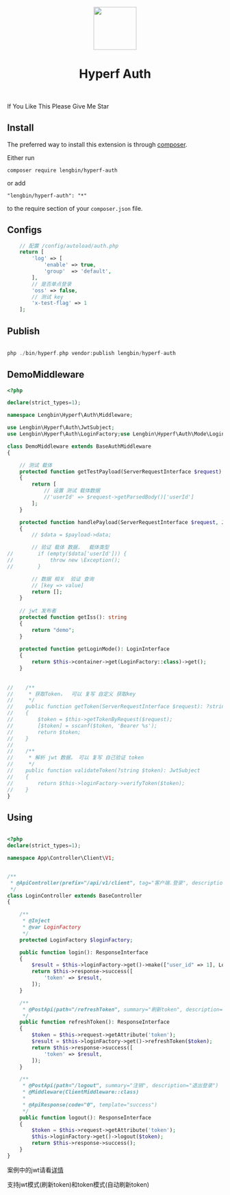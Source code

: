 <p align="center">
    <a href="https://hyperf.io/" target="_blank">
        <img src="https://hyperf.oss-cn-hangzhou.aliyuncs.com/hyperf.png" height="100px">
    </a>
    <h1 align="center">Hyperf Auth</h1>
    <br>
</p>

If You Like This Please Give Me Star

Install
------------

The preferred way to install this extension is through [composer](http://getcomposer.org/download/).

Either run

```
composer require lengbin/hyperf-auth
```

or add

```
"lengbin/hyperf-auth": "*"
```
to the require section of your `composer.json` file.

Configs
-----
``` php
    // 配置 /config/autoload/auth.php
    return [
        'log' => [
            'enable' => true,
            'group'  => 'default',
        ],
        // 是否单点登录
        'oss' => false,
        // 测试 key
        'x-test-flag' => 1
    ];    
```


Publish
-------
```php
      
php ./bin/hyperf.php vendor:publish lengbin/hyperf-auth

```

DemoMiddleware 
-----

```php
<?php

declare(strict_types=1);

namespace Lengbin\Hyperf\Auth\Middleware;

use Lengbin\Hyperf\Auth\JwtSubject;
use Lengbin\Hyperf\Auth\LoginFactory;use Lengbin\Hyperf\Auth\Mode\LoginInterface;use Psr\Http\Message\ServerRequestInterface;

class DemoMiddleware extends BaseAuthMiddleware
{

    // 测试 载体
    protected function getTestPayload(ServerRequestInterface $request)
    {
        return [
            // 设置 测试 载体数据
            //'userId' => $request->getParsedBody()['userId']
        ];
    }

    protected function handlePayload(ServerRequestInterface $request, JwtSubject $payload): array
    {
        // $data = $payload->data;

        // 验证 载体 数据，  载体类型
//        if (empty($data['userId'])) {
//            throw new \Exception();
//        }

        // 数据 相关  验证 查询
        // [key => value]
        return [];
    }
    
    // jwt 发布者
    protected function getIss(): string
    {
        return "demo";
    }
    
    protected function getLoginMode(): LoginInterface
    {
        return $this->container->get(LoginFactory::class)->get();
    }
    
    
//    /**
//     * 获取Token，  可以 复写 自定义 获取key
//     */
//    public function getToken(ServerRequestInterface $request): ?string
//    {
//        $token = $this->getTokenByRequest($request);
//        [$token] = sscanf($token, 'Bearer %s');
//        return $token;
//    }
//
//    /**
//     * 解析 jwt 数据， 可以 复写 自己验证 token
//     */
//    public function validateToken(?string $token): JwtSubject
//    {
//        return $this->loginFactory->verifyToken($token);
//    }
}

```

Using
------
```php

<?php
declare(strict_types=1);

namespace App\Controller\Client\V1;


/**
 * @ApiController(prefix="/api/v1/client", tag="客户端.登录", description="客户端.登录")
 */
class LoginController extends BaseController
{

    /**
     * @Inject
     * @var LoginFactory
     */
    protected LoginFactory $loginFactory;

    public function login(): ResponseInterface
    {
        $result = $this->loginFactory->get()->make(["user_id" => 1], LoginFactory::LOGIN_TYPE_CLIENT);
        return $this->response->success([
            'token' => $result,
        ]);
    }

    /**
     * @PostApi(path="/refreshToken", summary="刷新token", description="刷新token")
     */
    public function refreshToken(): ResponseInterface
    {
        $token = $this->request->getAttribute('token');
        $result = $this->loginFactory->get()->refreshToken($token);
        return $this->response->success([
            'token' => $result,
        ]);
    }

    /**
     * @PostApi(path="/logout", summary="注销", description="退出登录")
     * @Middleware(ClientMiddleware::class)
     *
     * @ApiResponse(code="0", template="success")
     */
    public function logout(): ResponseInterface
    {
        $token = $this->request->getAttribute('token');
        $this->loginFactory->get()->logout($token);
        return $this->response->success();
    }
}


```

案例中的jwt请看[详情](https://github.com/hyperf-ext/jwt)

支持jwt模式(刷新token)和token模式(自动刷新token)